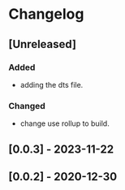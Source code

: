 # Changelog

## [Unreleased]

### Added
- adding the dts file.

### Changed
- change use rollup to build.

## [0.0.3] - 2023-11-22
## [0.0.2] - 2020-12-30
